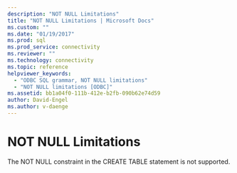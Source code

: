 ```yaml
---
description: "NOT NULL Limitations"
title: "NOT NULL Limitations | Microsoft Docs"
ms.custom: ""
ms.date: "01/19/2017"
ms.prod: sql
ms.prod_service: connectivity
ms.reviewer: ""
ms.technology: connectivity
ms.topic: reference
helpviewer_keywords: 
  - "ODBC SQL grammar, NOT NULL limitations"
  - "NOT NULL limitations [ODBC]"
ms.assetid: bb1a04f0-111b-412e-b2fb-090b62e74d59
author: David-Engel
ms.author: v-daenge
---
```

# NOT NULL Limitations
The NOT NULL constraint in the CREATE TABLE statement is not supported.
